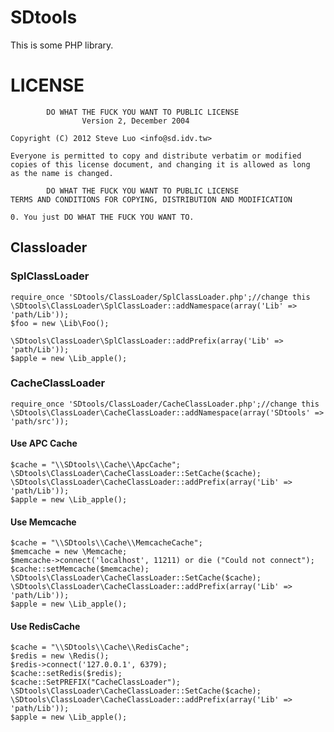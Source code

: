 SDtools
=========
This is some PHP library.


# LICENSE
            DO WHAT THE FUCK YOU WANT TO PUBLIC LICENSE
                    Version 2, December 2004

    Copyright (C) 2012 Steve Luo <info@sd.idv.tw>

    Everyone is permitted to copy and distribute verbatim or modified
    copies of this license document, and changing it is allowed as long
    as the name is changed.

            DO WHAT THE FUCK YOU WANT TO PUBLIC LICENSE
    TERMS AND CONDITIONS FOR COPYING, DISTRIBUTION AND MODIFICATION

    0. You just DO WHAT THE FUCK YOU WANT TO.

## Classloader
### SplClassLoader

    require_once 'SDtools/ClassLoader/SplClassLoader.php';//change this
    \SDtools\ClassLoader\SplClassLoader::addNamespace(array('Lib' => 'path/Lib'));
    $foo = new \Lib\Foo();
    
    \SDtools\ClassLoader\SplClassLoader::addPrefix(array('Lib' => 'path/Lib'));
    $apple = new \Lib_apple();

### CacheClassLoader
    require_once 'SDtools/ClassLoader/CacheClassLoader.php';//change this
    \SDtools\ClassLoader\CacheClassLoader::addNamespace(array('SDtools' => 'path/src'));
    
#### Use APC Cache
    $cache = "\\SDtools\\Cache\\ApcCache";
    \SDtools\ClassLoader\CacheClassLoader::SetCache($cache);
    \SDtools\ClassLoader\CacheClassLoader::addPrefix(array('Lib' => 'path/Lib'));
    $apple = new \Lib_apple();

#### Use Memcache
    $cache = "\\SDtools\\Cache\\MemcacheCache";
    $memcache = new \Memcache;
    $memcache->connect('localhost', 11211) or die ("Could not connect");
    $cache::setMemcache($memcache);
    \SDtools\ClassLoader\CacheClassLoader::SetCache($cache);
    \SDtools\ClassLoader\CacheClassLoader::addPrefix(array('Lib' => 'path/Lib'));
    $apple = new \Lib_apple();

#### Use RedisCache
    $cache = "\\SDtools\\Cache\\RedisCache";
    $redis = new \Redis();
    $redis->connect('127.0.0.1', 6379);
    $cache::setRedis($redis);
    $cache::SetPREFIX("CacheClassLoader");
    \SDtools\ClassLoader\CacheClassLoader::SetCache($cache);
    \SDtools\ClassLoader\CacheClassLoader::addPrefix(array('Lib' => 'path/Lib'));
    $apple = new \Lib_apple();